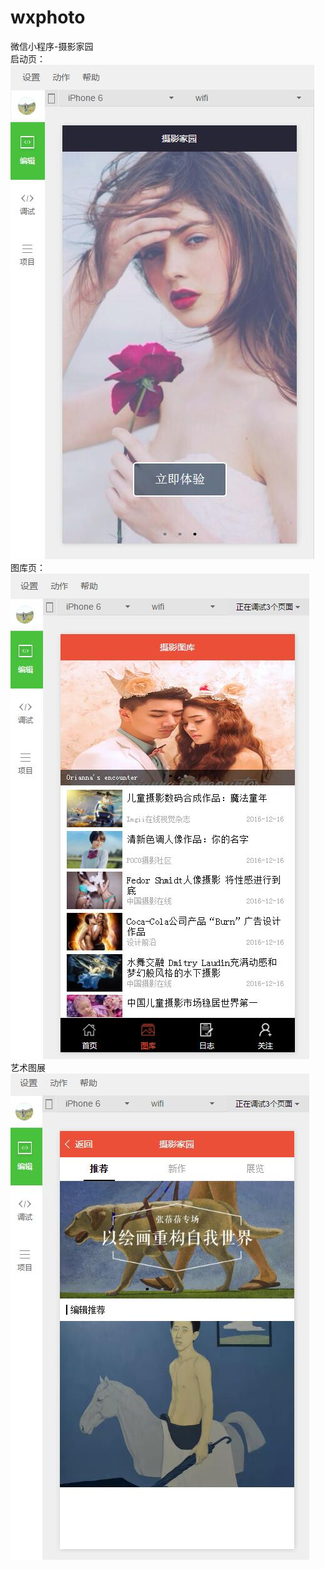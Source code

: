 # wxphoto
微信小程序-摄影家园<br> 
启动页：<br> 
![](https://github.com/cywcd/wxphoto/blob/master/resource/imgdemo/photo01.jpg)<br> 
图库页：<br> 
![](https://github.com/cywcd/wxphoto/blob/master/resource/imgdemo/photo02.jpg)<br>
艺术图展<br>
![](https://github.com/cywcd/wxphoto/blob/master/resource/imgdemo/photo03.jpg)
